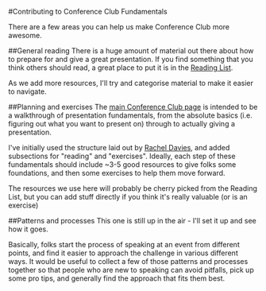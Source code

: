 #Contributing to Conference Club Fundamentals

There are a few areas you can help us make Conference Club more awesome.

##General reading
There is a huge amount of material out there about how to prepare for and give a great presentation. If you find something that you think others should read, a great place to put it is in the [Reading List](ReadingList.md).

As we add more resources, I'll try and categorise material to make it easier to navigate.

##Planning and exercises
The [main Conference Club page](README.md) is intended to be a walkthrough of presentation fundamentals, from the absolute basics (i.e. figuring out what you want to present on) through to actually giving a presentation.

I've initially used the structure laid out by [Rachel Davies](http://agilecoach.typepad.com/agile-coaching/2014/05/conference-club.html), and added subsections for "reading" and "exercises". Ideally, each step of these fundamentals should include ~3-5 good resources to give folks some foundations, and then some exercises to help them move forward.

The resources we use here will probably be cherry picked from the Reading List, but you can add stuff directly if you think it's really valuable (or is an exercise)

##Patterns and processes
This one is still up in the air - I'll set it up and see how it goes.

Basically, folks start the process of speaking at an event from different points, and find it easier to approach the challenge in various different ways. It would be useful to collect a few of those patterns and processes together so that people who are new to speaking can avoid pitfalls, pick up some pro tips, and generally find the approach that fits them best.